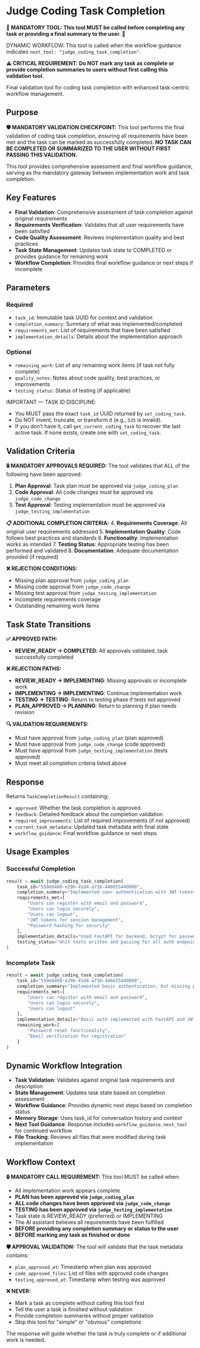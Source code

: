 # Judge Coding Task Completion

**🚨 MANDATORY TOOL: This tool MUST be called before completing any task or providing a final summary to the user. 🚨**

DYNAMIC WORKFLOW: This tool is called when the workflow guidance indicates `next_tool: "judge_coding_task_completion"`.

**⚠️ CRITICAL REQUIREMENT: Do NOT mark any task as complete or provide completion summaries to users without first calling this validation tool.**

Final validation tool for coding task completion with enhanced task-centric workflow management.

## Purpose

**🛡️ MANDATORY VALIDATION CHECKPOINT:**
This tool performs the final validation of coding task completion, ensuring all requirements have been met and the task can be marked as successfully completed. **NO TASK CAN BE COMPLETED OR SUMMARIZED TO THE USER WITHOUT FIRST PASSING THIS VALIDATION.**

This tool provides comprehensive assessment and final workflow guidance, serving as the mandatory gateway between implementation work and task completion.

## Key Features

- **Final Validation**: Comprehensive assessment of task completion against original requirements
- **Requirements Verification**: Validates that all user requirements have been satisfied
- **Code Quality Assessment**: Reviews implementation quality and best practices
- **Task State Management**: Updates task state to COMPLETED or provides guidance for remaining work
- **Workflow Completion**: Provides final workflow guidance or next steps if incomplete

## Parameters

### Required
- `task_id`: Immutable task UUID for context and validation
- `completion_summary`: Summary of what was implemented/completed
- `requirements_met`: List of requirements that have been satisfied
- `implementation_details`: Details about the implementation approach

### Optional
- `remaining_work`: List of any remaining work items (if task not fully complete)
- `quality_notes`: Notes about code quality, best practices, or improvements
- `testing_status`: Status of testing (if applicable)

IMPORTANT — TASK ID DISCIPLINE:
- You MUST pass the exact `task_id` UUID returned by `set_coding_task`.
- Do NOT invent, truncate, or transform it (e.g., `535` is invalid).
- If you don’t have it, call `get_current_coding_task` to recover the last active task. If none exists, create one with `set_coding_task`.

## Validation Criteria

**🔒 MANDATORY APPROVALS REQUIRED:**
The tool validates that ALL of the following have been approved:

1. **Plan Approval**: Task plan must be approved via `judge_coding_plan`
2. **Code Approval**: All code changes must be approved via `judge_code_change`
3. **Test Approval**: Testing implementation must be approved via `judge_testing_implementation`

**📋 ADDITIONAL COMPLETION CRITERIA:**
4. **Requirements Coverage**: All original user requirements addressed
5. **Implementation Quality**: Code follows best practices and standards
6. **Functionality**: Implementation works as intended
7. **Testing Status**: Appropriate testing has been performed and validated
8. **Documentation**: Adequate documentation provided (if required)

**❌ REJECTION CONDITIONS:**
- Missing plan approval from `judge_coding_plan`
- Missing code approval from `judge_code_change`
- Missing test approval from `judge_testing_implementation`
- Incomplete requirements coverage
- Outstanding remaining work items

## Task State Transitions

**✅ APPROVED PATH:**
- **REVIEW_READY → COMPLETED**: All approvals validated, task successfully completed

**❌ REJECTION PATHS:**
- **REVIEW_READY → IMPLEMENTING**: Missing approvals or incomplete work
- **IMPLEMENTING → IMPLEMENTING**: Continue implementation work
- **TESTING → TESTING**: Return to testing phase if tests not approved
- **PLAN_APPROVED → PLANNING**: Return to planning if plan needs revision

**🔍 VALIDATION REQUIREMENTS:**
- Must have approval from `judge_coding_plan` (plan approved)
- Must have approval from `judge_code_change` (code approved)
- Must have approval from `judge_testing_implementation` (tests approved)
- Must meet all completion criteria listed above

## Response

Returns `TaskCompletionResult` containing:
- `approved`: Whether the task completion is approved
- `feedback`: Detailed feedback about the completion validation
- `required_improvements`: List of required improvements (if not approved)
- `current_task_metadata`: Updated task metadata with final state
- `workflow_guidance`: Final workflow guidance or next steps

## Usage Examples

### Successful Completion
```python
result = await judge_coding_task_completion(
    task_id="550e8400-e29b-41d4-a716-446655440000",
    completion_summary="Implemented user authentication with JWT tokens, registration, login, and logout functionality",
    requirements_met=[
        "Users can register with email and password",
        "Users can login securely",
        "Users can logout",
        "JWT tokens for session management",
        "Password hashing for security"
    ],
    implementation_details="Used FastAPI for backend, bcrypt for password hashing, JWT for tokens",
    testing_status="Unit tests written and passing for all auth endpoints"
)
```

### Incomplete Task
```python
result = await judge_coding_task_completion(
    task_id="550e8400-e29b-41d4-a716-446655440000",
    completion_summary="Implemented basic authentication, but missing password reset",
    requirements_met=[
        "Users can register with email and password",
        "Users can login securely",
        "Users can logout"
    ],
    implementation_details="Basic auth implemented with FastAPI and JWT",
    remaining_work=[
        "Password reset functionality",
        "Email verification for registration"
    ]
)
```

## Dynamic Workflow Integration

- **Task Validation**: Validates against original task requirements and description
- **State Management**: Updates task state based on completion assessment
- **Workflow Guidance**: Provides dynamic next steps based on completion status
- **Memory Storage**: Uses task_id for conversation history and context
- **Next Tool Guidance**: Response includes `workflow_guidance.next_tool` for continued workflow
- **File Tracking**: Reviews all files that were modified during task implementation

## Workflow Context

**🔒 MANDATORY CALL REQUIREMENT:**
This tool MUST be called when:
- All implementation work appears complete
- **PLAN has been approved via `judge_coding_plan`**
- **ALL code changes have been approved via `judge_code_change`**
- **TESTING has been approved via `judge_testing_implementation`**
- Task state is REVIEW_READY (preferred) or IMPLEMENTING
- The AI assistant believes all requirements have been fulfilled
- **BEFORE providing any completion summary or status to the user**
- **BEFORE marking any task as finished or done**

**🛡️ APPROVAL VALIDATION:**
The tool will validate that the task metadata contains:
- `plan_approved_at`: Timestamp when plan was approved
- `code_approved_files`: List of files with approved code changes
- `testing_approved_at`: Timestamp when testing was approved

**❌ NEVER:**
- Mark a task as complete without calling this tool first
- Tell the user a task is finished without validation
- Provide completion summaries without proper validation
- Skip this tool for "simple" or "obvious" completions

The response will guide whether the task is truly complete or if additional work is needed.
